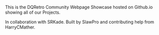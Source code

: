 This is the DQRetro Community Webpage Showcase hosted on Github.io showing all of our Projects. 

In collaboration with SRKade. Built by SlawPro and contributing help from HarryCMather.


